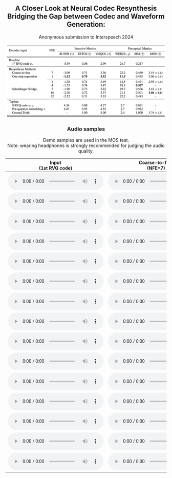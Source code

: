## <center> A Closer Look at Neural Codec Resynthesis </center>  <center> Bridging the Gap between Codec and Waveform Generation: </center>

<center> Anonymous submission to Interspeech 2024 </center> 





![Codec resynthesis results, see paper for detailed explanation. Number of function evaluations (NFE) reflects the number of forward passes required for synthesis, i.e., the inference cost.](figs/result.png)


### <center> Audio samples </center>

<center> Demo samples are used in the MOS test. </center>
<center> Note: wearing headphones is strongly recommended for judging the audio quality. </center>

| <center> Input<br>(1st RVQ code) </center> | <center> Coarse-to-fine<br>(NFE=7) </center> | <center> One step<br>(NFE=1) </center> | <center> Schrödinger Bridge<br>(NFE=1) </center> | <center> Schrödinger Bridge<br>(NFE=7) </center> | <center> Schrödinger Bridge<br>(NFE=16)  </center> | <center> Reference </center> |
| - | - | - | - | - | - | -  |
| <audio src=samples/input/121-127105-0006.wav controls preload></audio> | <audio src=samples/coarse2fine/121-127105-0006.wav controls preload></audio> | <audio src=samples/onestep/121-127105-0006.wav controls preload></audio> | <audio src=samples/sb_nfe1/121-127105-0006.wav controls preload></audio> | <audio src=samples/sb_nfe7/121-127105-0006.wav controls preload></audio> | <audio src=samples/sb_nfe16/121-127105-0006.wav controls preload></audio> | <audio src=samples/gt/121-127105-0006.wav controls preload></audio> |
| <audio src=samples/input/8463-294825-0006.wav controls preload></audio> | <audio src=samples/coarse2fine/8463-294825-0006.wav controls preload></audio> | <audio src=samples/onestep/8463-294825-0006.wav controls preload></audio> | <audio src=samples/sb_nfe1/8463-294825-0006.wav controls preload></audio> | <audio src=samples/sb_nfe7/8463-294825-0006.wav controls preload></audio> | <audio src=samples/sb_nfe16/8463-294825-0006.wav controls preload></audio> | <audio src=samples/gt/8463-294825-0006.wav controls preload></audio> |
| <audio src=samples/input/1221-135767-0015.wav controls preload></audio> | <audio src=samples/coarse2fine/1221-135767-0015.wav controls preload></audio> | <audio src=samples/onestep/1221-135767-0015.wav controls preload></audio> | <audio src=samples/sb_nfe1/1221-135767-0015.wav controls preload></audio> | <audio src=samples/sb_nfe7/1221-135767-0015.wav controls preload></audio> | <audio src=samples/sb_nfe16/1221-135767-0015.wav controls preload></audio> | <audio src=samples/gt/1221-135767-0015.wav controls preload></audio> |
| <audio src=samples/input/8463-294828-0003.wav controls preload></audio> | <audio src=samples/coarse2fine/8463-294828-0003.wav controls preload></audio> | <audio src=samples/onestep/8463-294828-0003.wav controls preload></audio> | <audio src=samples/sb_nfe1/8463-294828-0003.wav controls preload></audio> | <audio src=samples/sb_nfe7/8463-294828-0003.wav controls preload></audio> | <audio src=samples/sb_nfe16/8463-294828-0003.wav controls preload></audio> | <audio src=samples/gt/8463-294828-0003.wav controls preload></audio> |
| <audio src=samples/input/3575-170457-0055.wav controls preload></audio> | <audio src=samples/coarse2fine/3575-170457-0055.wav controls preload></audio> | <audio src=samples/onestep/3575-170457-0055.wav controls preload></audio> | <audio src=samples/sb_nfe1/3575-170457-0055.wav controls preload></audio> | <audio src=samples/sb_nfe7/3575-170457-0055.wav controls preload></audio> | <audio src=samples/sb_nfe16/3575-170457-0055.wav controls preload></audio> | <audio src=samples/gt/3575-170457-0055.wav controls preload></audio> |
| <audio src=samples/input/2830-3980-0045.wav controls preload></audio> | <audio src=samples/coarse2fine/2830-3980-0045.wav controls preload></audio> | <audio src=samples/onestep/2830-3980-0045.wav controls preload></audio> | <audio src=samples/sb_nfe1/2830-3980-0045.wav controls preload></audio> | <audio src=samples/sb_nfe7/2830-3980-0045.wav controls preload></audio> | <audio src=samples/sb_nfe16/2830-3980-0045.wav controls preload></audio> | <audio src=samples/gt/2830-3980-0045.wav controls preload></audio> |
| <audio src=samples/input/4992-23283-0001.wav controls preload></audio> | <audio src=samples/coarse2fine/4992-23283-0001.wav controls preload></audio> | <audio src=samples/onestep/4992-23283-0001.wav controls preload></audio> | <audio src=samples/sb_nfe1/4992-23283-0001.wav controls preload></audio> | <audio src=samples/sb_nfe7/4992-23283-0001.wav controls preload></audio> | <audio src=samples/sb_nfe16/4992-23283-0001.wav controls preload></audio> | <audio src=samples/gt/4992-23283-0001.wav controls preload></audio> |
| <audio src=samples/input/3575-170457-0010.wav controls preload></audio> | <audio src=samples/coarse2fine/3575-170457-0010.wav controls preload></audio> | <audio src=samples/onestep/3575-170457-0010.wav controls preload></audio> | <audio src=samples/sb_nfe1/3575-170457-0010.wav controls preload></audio> | <audio src=samples/sb_nfe7/3575-170457-0010.wav controls preload></audio> | <audio src=samples/sb_nfe16/3575-170457-0010.wav controls preload></audio> | <audio src=samples/gt/3575-170457-0010.wav controls preload></audio> |
| <audio src=samples/input/260-123286-0016.wav controls preload></audio> | <audio src=samples/coarse2fine/260-123286-0016.wav controls preload></audio> | <audio src=samples/onestep/260-123286-0016.wav controls preload></audio> | <audio src=samples/sb_nfe1/260-123286-0016.wav controls preload></audio> | <audio src=samples/sb_nfe7/260-123286-0016.wav controls preload></audio> | <audio src=samples/sb_nfe16/260-123286-0016.wav controls preload></audio> | <audio src=samples/gt/260-123286-0016.wav controls preload></audio> |
| <audio src=samples/input/1284-1181-0006.wav controls preload></audio> | <audio src=samples/coarse2fine/1284-1181-0006.wav controls preload></audio> | <audio src=samples/onestep/1284-1181-0006.wav controls preload></audio> | <audio src=samples/sb_nfe1/1284-1181-0006.wav controls preload></audio> | <audio src=samples/sb_nfe7/1284-1181-0006.wav controls preload></audio> | <audio src=samples/sb_nfe16/1284-1181-0006.wav controls preload></audio> | <audio src=samples/gt/1284-1181-0006.wav controls preload></audio> |
| <audio src=samples/input/4970-29093-0004.wav controls preload></audio> | <audio src=samples/coarse2fine/4970-29093-0004.wav controls preload></audio> | <audio src=samples/onestep/4970-29093-0004.wav controls preload></audio> | <audio src=samples/sb_nfe1/4970-29093-0004.wav controls preload></audio> | <audio src=samples/sb_nfe7/4970-29093-0004.wav controls preload></audio> | <audio src=samples/sb_nfe16/4970-29093-0004.wav controls preload></audio> | <audio src=samples/gt/4970-29093-0004.wav controls preload></audio> |
| <audio src=samples/input/260-123286-0005.wav controls preload></audio> | <audio src=samples/coarse2fine/260-123286-0005.wav controls preload></audio> | <audio src=samples/onestep/260-123286-0005.wav controls preload></audio> | <audio src=samples/sb_nfe1/260-123286-0005.wav controls preload></audio> | <audio src=samples/sb_nfe7/260-123286-0005.wav controls preload></audio> | <audio src=samples/sb_nfe16/260-123286-0005.wav controls preload></audio> | <audio src=samples/gt/260-123286-0005.wav controls preload></audio> |
| <audio src=samples/input/5105-28233-0005.wav controls preload></audio> | <audio src=samples/coarse2fine/5105-28233-0005.wav controls preload></audio> | <audio src=samples/onestep/5105-28233-0005.wav controls preload></audio> | <audio src=samples/sb_nfe1/5105-28233-0005.wav controls preload></audio> | <audio src=samples/sb_nfe7/5105-28233-0005.wav controls preload></audio> | <audio src=samples/sb_nfe16/5105-28233-0005.wav controls preload></audio> | <audio src=samples/gt/5105-28233-0005.wav controls preload></audio> |
| <audio src=samples/input/4992-41806-0017.wav controls preload></audio> | <audio src=samples/coarse2fine/4992-41806-0017.wav controls preload></audio> | <audio src=samples/onestep/4992-41806-0017.wav controls preload></audio> | <audio src=samples/sb_nfe1/4992-41806-0017.wav controls preload></audio> | <audio src=samples/sb_nfe7/4992-41806-0017.wav controls preload></audio> | <audio src=samples/sb_nfe16/4992-41806-0017.wav controls preload></audio> | <audio src=samples/gt/4992-41806-0017.wav controls preload></audio> |
| <audio src=samples/input/7127-75946-0008.wav controls preload></audio> | <audio src=samples/coarse2fine/7127-75946-0008.wav controls preload></audio> | <audio src=samples/onestep/7127-75946-0008.wav controls preload></audio> | <audio src=samples/sb_nfe1/7127-75946-0008.wav controls preload></audio> | <audio src=samples/sb_nfe7/7127-75946-0008.wav controls preload></audio> | <audio src=samples/sb_nfe16/7127-75946-0008.wav controls preload></audio> | <audio src=samples/gt/7127-75946-0008.wav controls preload></audio> |
